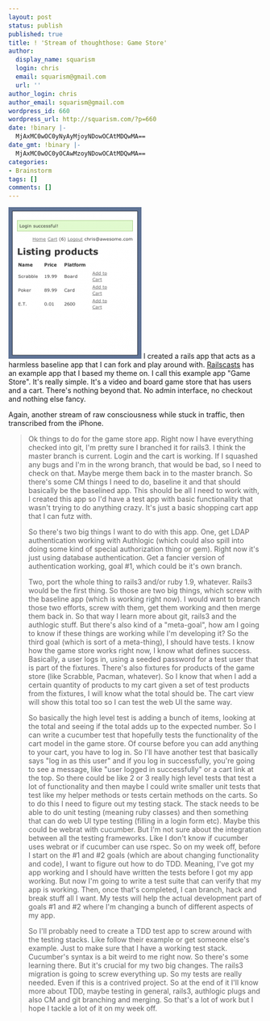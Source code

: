 ```yaml
---
layout: post
status: publish
published: true
title: ! 'Stream of thoughthose: Game Store'
author:
  display_name: squarism
  login: chris
  email: squarism@gmail.com
  url: ''
author_login: chris
author_email: squarism@gmail.com
wordpress_id: 660
wordpress_url: http://squarism.com/?p=660
date: !binary |-
  MjAxMC0wOC0yNyAyMjoyNDowOCAtMDQwMA==
date_gmt: !binary |-
  MjAxMC0wOC0yOCAwMzoyNDowOCAtMDQwMA==
categories:
- Brainstorm
tags: []
comments: []
---
```

![](/uploads/2010/08/game_store_2-264x300.png "game_store_2")
I created a rails app that acts as a harmless baseline app that I can fork and play around with.  [Railscasts](http://railscasts.com/) has an example app that I based my theme on.  I call this example app "Game Store".  It's really simple.  It's a video and board game store that has users and a cart.  There's nothing beyond that.  No admin interface, no checkout and nothing else fancy.

Again, another stream of raw consciousness while stuck in traffic, then transcribed from the iPhone.

> Ok things to do for the game store app.  Right now I have everything checked into git, I'm pretty sure I branched it for rails3.  I think the master branch is current.  Login and the cart is working.  If I squashed any bugs and I'm in the wrong branch, that would be bad, so I need to check on that.  Maybe merge them back in to the master branch.  So there's some CM things I need to do, baseline it and that should basically be the baselined app.  This should be all I need to work with, I created this app so I'd have a test app with basic functionality that wasn't trying to do anything crazy.  It's just a basic shopping cart app that I can futz with.
>
> So there's two big things I want to do with this app.  One, get LDAP authentication working with Authlogic (which could also spill into doing some kind of special authorization thing or gem).  Right now it's just using database authentication.  Get a fancier version of authentication working, goal #1, which could be it's own branch.
>
> Two, port the whole thing to rails3 and/or ruby 1.9, whatever.  Rails3 would be the first thing.  So those are two big things, which screw with the baseline app (which is working right now).  I would want to branch those two efforts, screw with them, get them working and then merge them back in.  So that way I learn more about git, rails3 and the authlogic stuff.  But there's also kind of a "meta-goal", how am I going to know if these things are working while I'm developing it?   So the third goal (which is sort of a meta-thing), I should have tests.  I know how the game store works right now, I know what defines success.  Basically, a user logs in, using a seeded password for a test user that is part of the fixtures.  There's also fixtures for products of the game store (like Scrabble, Pacman, whatever).  So I know that when I add a certain quantity of products to my cart given a set of test products from the fixtures, I will know what the total should be.  The cart view will show this total too so I can test the web UI the same way.
>
> So basically the high level test is adding a bunch of items, looking at the total and seeing if the total adds up to the expected number.  So I can write a cucumber test that hopefully tests the functionality of the cart model in the game store.  Of course before you can add anything to your cart, you have to log in.  So I'll have another test that basically says "log in as this user" and if you log in successfully, you're going to see a message, like "user logged in successfully" or a cart link at the top.  So there could be like 2 or 3 really high level tests that test a lot of functionality and then maybe I could write smaller unit tests that test like my helper methods or tests certain methods on the carts.  So to do this I need to figure out my testing stack.  The stack needs to be able to do unit testing (meaning ruby classes) and then something that can do web UI type testing (filling in a login form etc).  Maybe this could be webrat with cucumber.  But I'm not sure about the integration between all the testing frameworks.  Like I don't know if cucumber uses webrat or if cucumber can use rspec.  So on my week off, before I start on the #1 and #2 goals (which are about changing functionality and code), I want to figure out how to do TDD.  Meaning, I've got my app working and I should have written the tests before I got my app working.  But now I'm going to write a test suite that can verify that my app is working.  Then, once that's completed, I can branch, hack and break stuff all I want.  My tests will help the actual development part of goals #1 and #2 where I'm changing a bunch of different aspects of my app.
>
> So I'll probably need to create a TDD test app to screw around with the testing stacks.  Like follow their example or get someone else's example.  Just to make sure that I have a working test stack.  Cucumber's syntax is a bit weird to me right now.  So there's some learning there.  But it's crucial for my two big changes.  The rails3 migration is going to screw everything up.  So my tests are really needed.  Even if this is a contrived project.  So at the end of it I'll know more about TDD, maybe testing in general, rails3, authlogic plugs and also CM and git branching and merging.  So that's a lot of work but I hope I tackle a lot of it on my week off.
